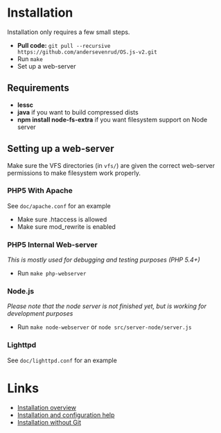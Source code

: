 # Installation
Installation only requires a few small steps.

* **Pull code:** `git pull --recursive https://github.com/andersevenrud/OS.js-v2.git`
* Run `make`
* Set up a web-server

## Requirements
* **lessc**
* **java** if you want to build compressed dists
* **npm install node-fs-extra** if you want filesystem support on Node server

## Setting up a web-server

Make sure the VFS directories (in `vfs/`) are given the correct web-server permissions to make filesystem work properly.

### PHP5 With Apache

See `doc/apache.conf` for an example

* Make sure .htaccess is allowed
* Make sure mod_rewrite is enabled

### PHP5 Internal Web-server
*This is mostly used for debugging and testing purposes (PHP 5.4+)*

* Run `make php-webserver`

### Node.js
*Please note that the node server is not finished yet, but is working for development purposes*

* Run `make node-webserver` or `node src/server-node/server.js`

### Lighttpd

See `doc/lighttpd.conf` for an example

# Links

* [Installation overview](https://github.com/andersevenrud/OS.js-v2/wiki/Installation-overview)
* [Installation and configuration help](https://github.com/andersevenrud/OS.js-v2/wiki/Installation%20and%20Configuration)
* [Installation without Git](https://github.com/andersevenrud/OS.js-v2/wiki/Installation%20and%20Configuration#installation-without-git)

